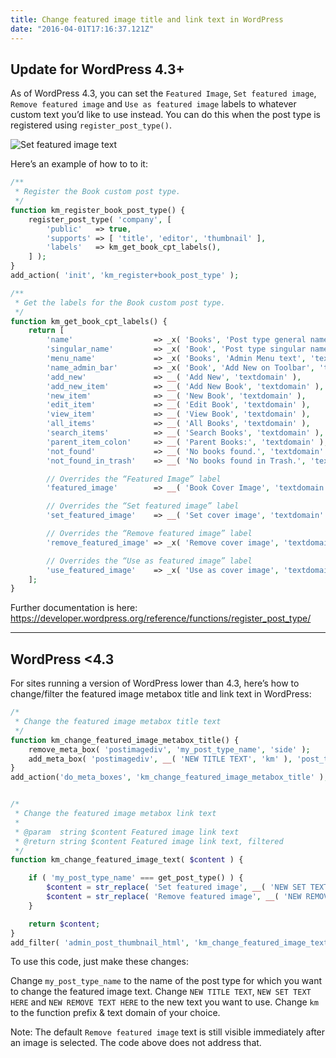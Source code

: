 ```yaml
---
title: Change featured image title and link text in WordPress
date: "2016-04-01T17:16:37.121Z"
---
```


## Update for WordPress 4.3+

As of WordPress 4.3, you can set the `Featured Image`, `Set featured image`, `Remove featured image` and `Use as featured image` labels to whatever custom text you’d like to use instead. You can do this when the post type is registered using `register_post_type()`.

![Set featured image text](/blog/set-featured-image-text.jpg)

Here’s an example of how to to it:

```php
/**
 * Register the Book custom post type.
 */
function km_register_book_post_type() {
	register_post_type( 'company', [
		'public'   => true,
		'supports' => [ 'title', 'editor', 'thumbnail' ],
		'labels'   => km_get_book_cpt_labels(),
	] );
}
add_action( 'init', 'km_register+book_post_type' );

/**
 * Get the labels for the Book custom post type.
 */
function km_get_book_cpt_labels() {
	return [
		'name'                  => _x( 'Books', 'Post type general name', 'textdomain' ),
		'singular_name'         => _x( 'Book', 'Post type singular name', 'textdomain' ),
		'menu_name'             => _x( 'Books', 'Admin Menu text', 'textdomain' ),
		'name_admin_bar'        => _x( 'Book', 'Add New on Toolbar', 'textdomain' ),
		'add_new'               => __( 'Add New', 'textdomain' ),
		'add_new_item'          => __( 'Add New Book', 'textdomain' ),
		'new_item'              => __( 'New Book', 'textdomain' ),
		'edit_item'             => __( 'Edit Book', 'textdomain' ),
		'view_item'             => __( 'View Book', 'textdomain' ),
		'all_items'             => __( 'All Books', 'textdomain' ),
		'search_items'          => __( 'Search Books', 'textdomain' ),
		'parent_item_colon'     => __( 'Parent Books:', 'textdomain' ),
		'not_found'             => __( 'No books found.', 'textdomain' ),
		'not_found_in_trash'    => __( 'No books found in Trash.', 'textdomain' ),

		// Overrides the “Featured Image” label
		'featured_image'        => __( 'Book Cover Image', 'textdomain' ),

		// Overrides the “Set featured image” label
		'set_featured_image'    => __( 'Set cover image', 'textdomain' ),

		// Overrides the “Remove featured image” label
		'remove_featured_image' => _x( 'Remove cover image', 'textdomain' ),

		// Overrides the “Use as featured image” label
		'use_featured_image'    => _x( 'Use as cover image', 'textdomain' ),
    ];
}
```

Further documentation is here:  
<https://developer.wordpress.org/reference/functions/register_post_type/>

---

## WordPress <4.3

For sites running a version of WordPress lower than 4.3, here’s how to change/filter the featured image metabox title and link text in WordPress:

```php
/*
 * Change the featured image metabox title text
 */
function km_change_featured_image_metabox_title() {
	remove_meta_box( 'postimagediv', 'my_post_type_name', 'side' );
	add_meta_box( 'postimagediv', __( 'NEW TITLE TEXT', 'km' ), 'post_thumbnail_meta_box', 'my_post_type_name', 'side' );
}
add_action('do_meta_boxes', 'km_change_featured_image_metabox_title' );


/*
 * Change the featured image metabox link text
 *
 * @param  string $content Featured image link text
 * @return string $content Featured image link text, filtered
 */
function km_change_featured_image_text( $content ) {

	if ( 'my_post_type_name' === get_post_type() ) {
		$content = str_replace( 'Set featured image', __( 'NEW SET TEXT HERE', 'km' ), $content );
		$content = str_replace( 'Remove featured image', __( 'NEW REMOVE TEXT HERE', 'km' ), $content );
	}

	return $content;
}
add_filter( 'admin_post_thumbnail_html', 'km_change_featured_image_text' );
```

To use this code, just make these changes:

Change `my_post_type_name` to the name of the post type for which you want to change the featured image text.
Change `NEW TITLE TEXT`, `NEW SET TEXT HERE` and `NEW REMOVE TEXT HERE` to the new text you want to use.
Change `km` to the function prefix & text domain of your choice.

Note: The default `Remove featured image` text is still visible immediately after an image is selected. The code above does not address that.
